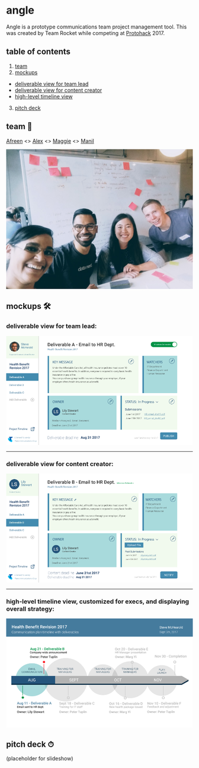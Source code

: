 # angle
Angle is a prototype communications team project management tool. This was created by Team Rocket while competing at [Protohack](https://protohack.com/) 2017.

## table of contents
1. [team](#team-)
2. [mockups](#mockups-)
- [deliverable view for team lead](#deliverable-view-for-team-lead)
- [deliverable view for content creator](#deliverable-view-for-content-creator)
- [high-level timeline view](#high-level-timeline-view-customized-for-execs-and-displaying-overall-strategy)
3. [pitch deck](#pitch-deck-)

## team 💛
[Afreen](https://twitter.com/afreenJ12) <>
[Alex](https://twitter.com/FullDeepBreaths) <>
[Maggie](https://twitter.com/peppud) <>
[Manil](https://twitter.com/keywordnew)

![the dopest team ever](https://raw.githubusercontent.com/chowdhurian/angle/master/assets/20170429_151300.jpg)

## mockups 🛠

### deliverable view for team lead:

![deliverable view for team lead](https://raw.githubusercontent.com/chowdhurian/angle/master/mockups/angle-template-steve.png)

----

### deliverable view for content creator:

![deliverable view for content creator](https://raw.githubusercontent.com/chowdhurian/angle/master/mockups/angle-template-lily.png)

----

### high-level timeline view, customized for execs, and displaying overall strategy:

![timeline view for overall strategy](https://raw.githubusercontent.com/chowdhurian/angle/master/mockups/angle-timeline.png)

## pitch deck ⏱

(placeholder for slideshow)
